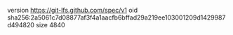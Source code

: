 version https://git-lfs.github.com/spec/v1
oid sha256:2a5061c7d08877af3f4a1aacfb6bffad29a219ee103001209d1429987d494820
size 4840
